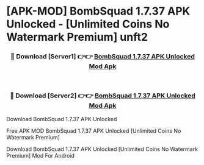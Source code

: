 # [APK-MOD] BombSquad 1.7.37 APK Unlocked - [Unlimited Coins No Watermark Premium] unft2



<div align="center">
<h3>🔴 Download [Server1] 👉👉 <a href="https://momento.my/?title=BombSquad_1.7.37_APK_Unlocked">BombSquad 1.7.37 APK Unlocked Mod Apk</a></h3><br>

<h3>🔴 Download [Server2] 👉👉 <a href="https://momento.my/?title=BombSquad_1.7.37_APK_Unlocked">BombSquad 1.7.37 APK Unlocked Mod Apk</a></h3>
</div>



Download BombSquad 1.7.37 APK Unlocked 

Free APK MOD BombSquad 1.7.37 APK Unlocked [Unlimited Coins No Watermark Premium]

Download BombSquad 1.7.37 APK Unlocked [Unlimited Coins No Watermark Premium] Mod For Android
